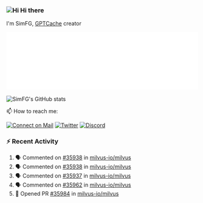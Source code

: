 ### <img src='https://qpluspicture.oss-cn-beijing.aliyuncs.com/6LjjQA/Hi.gif' alt='Hi' width="24"/> Hi there

I'm SimFG, [GPTCache](https://github.com/zilliztech/GPTCache) creator

![Metrics 👋](/metrics.plugin.followup.user.svg)

![SimFG's GitHub stats](https://github-readme-stats.vercel.app/api?username=SimFG&show_icons=true&theme=radical&count_private=true)

📫 How to reach me:

[![Connect on Mail](https://img.shields.io/badge/Ask%20me-anything-1abc9c.svg)](mailto:1142838399@qq.com)
[![Twitter](https://img.shields.io/twitter/follow/FogSim?style=social)](https://twitter.com/FogSim)
[![Discord](https://img.shields.io/discord/1092648432495251507?label=Discord&logo=discord)](https://discord.gg/Q8C6WEjSWV)

### :zap: Recent Activity

<!--START_SECTION:activity-->
1. 🗣 Commented on [#35938](https://github.com/milvus-io/milvus/issues/35938) in [milvus-io/milvus](https://github.com/milvus-io/milvus)
2. 🗣 Commented on [#35938](https://github.com/milvus-io/milvus/issues/35938) in [milvus-io/milvus](https://github.com/milvus-io/milvus)
3. 🗣 Commented on [#35937](https://github.com/milvus-io/milvus/issues/35937) in [milvus-io/milvus](https://github.com/milvus-io/milvus)
4. 🗣 Commented on [#35962](https://github.com/milvus-io/milvus/issues/35962) in [milvus-io/milvus](https://github.com/milvus-io/milvus)
5. 💪 Opened PR [#35984](https://github.com/milvus-io/milvus/pull/35984) in [milvus-io/milvus](https://github.com/milvus-io/milvus)
<!--END_SECTION:activity-->

